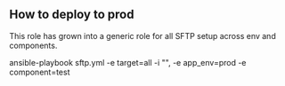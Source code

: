 ## How to deploy to prod

This role has grown into a generic role for all SFTP setup across env and components.

ansible-playbook sftp.yml -e target=all -i "<host>", -e app_env=prod -e component=test

